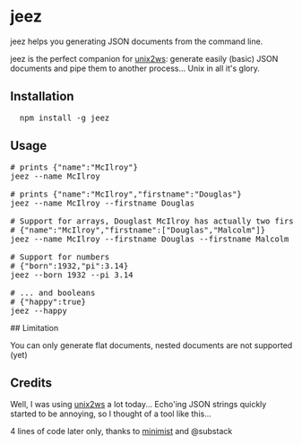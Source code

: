 jeez
====

jeez helps you generating JSON documents from the command line. 

jeez is the perfect companion for [unix2ws]("https://github.com/llambeau/Unix2WS.js"): generate easily (basic) JSON documents and pipe them to another process... Unix in all it's glory.

## Installation

<pre>
  npm install -g jeez
</pre>

## Usage

<pre>
# prints {"name":"McIlroy"}
jeez --name McIlroy

# prints {"name":"McIlroy","firstname":"Douglas"}
jeez --name McIlroy --firstname Douglas

# Support for arrays, Douglast McIlroy has actually two firstnames
# {"name":"McIlroy","firstname":["Douglas","Malcolm"]}
jeez --name McIlroy --firstname Douglas --firstname Malcolm

# Support for numbers
# {"born":1932,"pi":3.14}
jeez --born 1932 --pi 3.14

# ... and booleans
# {"happy":true}
jeez --happy
</pre>

## Limitation

You can only generate flat documents, nested documents are not supported (yet)

## Credits

Well, I was using [unix2ws]("https://github.com/llambeau/Unix2WS.js") a lot today... Echo'ing JSON strings quickly started to be annoying, so I thought of a tool like this...

4 lines of code later only, thanks to [minimist](https://github.com/substack/minimist) and @substack